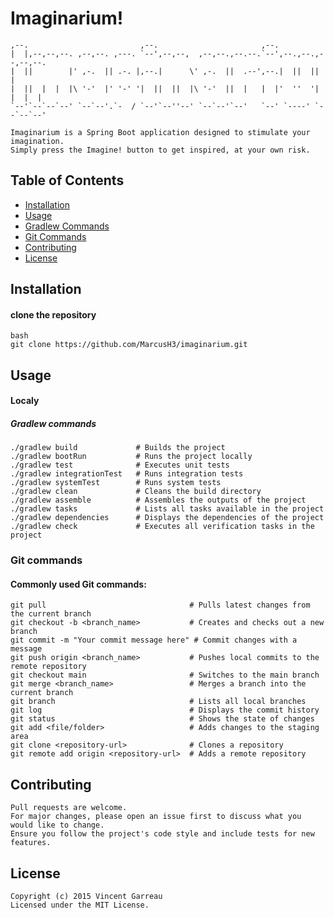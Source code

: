 # Imaginarium!

````
,--.                         ,--.                       ,--.                   
|  |,--,--,--. ,--,--. ,---. `--',--,--,  ,--,--.,--.--.`--',--.,--.,--,--,--.
|  ||        |' ,-.  || .-. |,--.|      \' ,-.  ||  .--',--.|  ||  ||        |
|  ||  |  |  |\ '-'  |' '-' '|  ||  ||  |\ '-'  ||  |   |  |'  ''  '|  |  |  |
`--'`--`--`--' `--`--'.`-  / `--'`--''--' `--`--'`--'   `--' `----' `--`--`--'
````
```
Imaginarium is a Spring Boot application designed to stimulate your imagination. 
Simply press the Imagine! button to get inspired, at your own risk.

```


## Table of Contents
- [Installation](#installation)
- [Usage](#usage)
- [Gradlew Commands](#Gradlew-commands)
- [Git Commands](#Git-commands)
- [Contributing](#contributing)
- [License](#license)

## Installation
#### clone the repository
```
bash    
git clone https://github.com/MarcusH3/imaginarium.git
```
## Usage
#### Localy 
##### Gradlew commands

```
./gradlew build             # Builds the project
./gradlew bootRun           # Runs the project locally
./gradlew test              # Executes unit tests
./gradlew integrationTest   # Runs integration tests
./gradlew systemTest        # Runs system tests
./gradlew clean             # Cleans the build directory
./gradlew assemble          # Assembles the outputs of the project
./gradlew tasks             # Lists all tasks available in the project
./gradlew dependencies      # Displays the dependencies of the project
./gradlew check             # Executes all verification tasks in the project

```
### Git commands
#### Commonly used Git commands:

```
git pull                                # Pulls latest changes from the current branch
git checkout -b <branch_name>           # Creates and checks out a new branch
git commit -m "Your commit message here" # Commit changes with a message
git push origin <branch_name>           # Pushes local commits to the remote repository
git checkout main                       # Switches to the main branch
git merge <branch_name>                 # Merges a branch into the current branch
git branch                              # Lists all local branches
git log                                 # Displays the commit history
git status                              # Shows the state of changes
git add <file/folder>                   # Adds changes to the staging area
git clone <repository-url>              # Clones a repository
git remote add origin <repository-url>  # Adds a remote repository

``` 

## Contributing
```     
Pull requests are welcome.
For major changes, please open an issue first to discuss what you would like to change.
Ensure you follow the project's code style and include tests for new features.

```
## License
```
Copyright (c) 2015 Vincent Garreau
Licensed under the MIT License.
```
